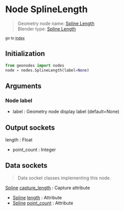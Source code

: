 
# Node SplineLength

> Geometry node name: [Spline Length](https://docs.blender.org/manual/en/latest/modeling/geometry_nodes/material/spline_length.html)<br>
  Blender type: [Spline Length](https://docs.blender.org/api/current/bpy.types.GeometryNodeSplineLength.html)
  
<sub>go to [index](/docs/index.md)</sub>

## Initialization

```python
from geonodes import nodes
node = nodes.SplineLength(label=None)
```



## Arguments


### Node label

- label : Geometry node display label (default=None)

## Output sockets

length : Float
- point_count : Integer

## Data sockets

> Data socket classes implementing this node.
  
[Spline](/docs/sockets/Spline.md) [capture_length](/docs/sockets/Spline.md#capture_length) : Capture attribute
- [Spline](/docs/sockets/Spline.md) [length](/docs/sockets/Spline.md#length) : Attribute
- [Spline](/docs/sockets/Spline.md) [point_count](/docs/sockets/Spline.md#point_count) : Attribute
  
